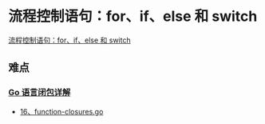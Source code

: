 

# 流程控制语句：for、if、else 和 switch


[流程控制语句：for、if、else 和 switch](../../go-learning-example/go-basic-example/003-flow-control-statement)


## 难点

### [Go 语言闭包详解](https://www.sulinehk.com/post/golang-closure-details/)

- [16、function-closures.go](../../go-learning-example/go-basic-example/004、Complex-types-struct-slice-and-map/16、function-closures.go)